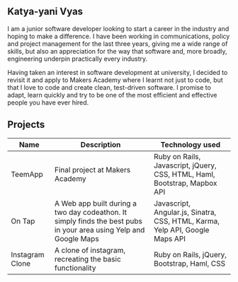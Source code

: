 ## Katya-yani Vyas

I am a junior software developer looking to start a career in the industry and hoping to make a difference. I have been working in communications, policy and project management for the last three years, giving me a wide range of skills, but also an appreciation for the way that software and, more broadly, engineering underpin practically every industry.

Having taken an interest in software development at university, I decided to revisit it and apply to Makers Academy where I learnt not just to code, but that I love to code and create clean, test-driven software. I promise to adapt, learn quickly and try to be one of the most efficient and effective people you have ever hired.

## Projects

| Name | Description | Technology used |
| ----------     | ----------     | ------------      |
| TeemApp| Final project at Makers Academy | Ruby on Rails, Javascript, jQuery, CSS, HTML, Haml, Bootstrap, Mapbox API |
| On Tap | A Web app built during a two day codeathon. It simply finds the best pubs in your area using Yelp and Google Maps | Javascript, Angular.js, Sinatra, CSS, HTML, Karma, Yelp API, Google Maps API |
| Instagram Clone | A clone of instagram, recreating the basic functionality | Ruby on Rails, jQuery, Bootstrap, Haml, CSS |

